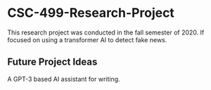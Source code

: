 # CSC-499-Research-Project

This research project was conducted in the fall semester of 2020. If focused on using a transformer AI to detect fake news. 

## Future Project Ideas
A GPT-3 based AI assistant for writing. 
